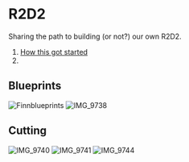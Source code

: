 # R2D2

Sharing the path to building (or not?) our own R2D2.

1. [How this got started](chapter01.md)
2. 



## Blueprints
![Finnblueprints](https://user-images.githubusercontent.com/8389039/171160423-c47fb825-f6b1-4721-8f67-d0157869ff02.jpg)
![IMG_9738](https://user-images.githubusercontent.com/8389039/171160665-41647e20-ef8e-4ade-affd-fc84243285ae.jpg)


## Cutting

![IMG_9740](https://user-images.githubusercontent.com/8389039/171160459-b45af5d1-dd31-4c59-9a5f-78da79ba81b6.jpg)
![IMG_9741](https://user-images.githubusercontent.com/8389039/171160552-6f5d1762-45c6-42bc-9881-3ce3106b3b07.jpg)
![IMG_9744](https://user-images.githubusercontent.com/8389039/171160516-1ea9819d-765e-4bc6-b3c7-320320f6b8f7.jpg)
